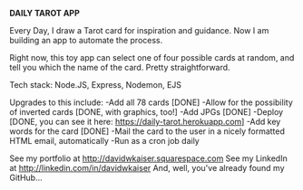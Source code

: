 **DAILY TAROT APP**

Every Day, I draw a Tarot card for inspiration and guidance. Now I am building an app to automate the process.

Right now, this toy app can select one of four possible cards at random, and tell you which the name of the card. Pretty straightforward.

Tech stack: Node.JS, Express, Nodemon, EJS

Upgrades to this include:
-Add all 78 cards [DONE]
-Allow for the possibility of inverted cards [DONE, with graphics, too!]
-Add JPGs  [DONE]
-Deploy  [DONE, you can see it here: https://daily-tarot.herokuapp.com]
-Add key words for the card [DONE]
-Mail the card to the user in a nicely formatted HTML email, automatically
-Run as a cron job daily

See my portfolio at http://davidwkaiser.squarespace.com
See my LinkedIn at http://linkedin.com/in/davidwkaiser
And, well, you've already found my GitHub...
